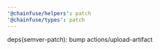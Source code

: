 ```yaml
---
'@chainfuse/helpers': patch
'@chainfuse/types': patch
---
```


deps(semver-patch): bump actions/upload-artifact
